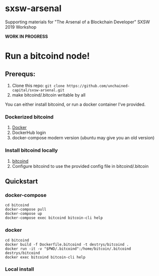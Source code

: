 # sxsw-arsenal

Supporting materials for "The Arsenal of a Blockchain Developer" SXSW 2019 Workshop

**WORK IN PROGRESS**

# Run a bitcoind node!

## Prerequs:

1. Clone this repo: `git clone https://github.com/unchained-capital/sxsw-arsenal.git`
2. make bitcoind/.bitcoin writable by all

You can either install bitcoind, or run a docker container I've provided.


### Dockerized bitcoind
1. [Docker]
2. DockerHub login
3. docker-compose modern version (ubuntu may give you an old version)

### Install bitcoind locally
1. [bitcoind]
2. Configure bitcoind to use the provided config file in bitcoind/.bitcoin


## Quickstart

### docker-compose
```
cd bitcoind
docker-compose pull
docker-compose up
docker-compose exec bitcoind bitcoin-cli help
```

### docker
```
cd bitcoind
docker build -f Dockerfile.bitcoind -t destrys/bitcoind .
docker run -it -v "$PWD/.bitcoind":/home/bitcoin/.bitcoind destrys/bitcoind
docker exec bitcoind bitcoin-cli help
```

### Local install



[docker]: https://www.docker.com/get-started
[bitcoind]: https://bitcoin.org/en/download